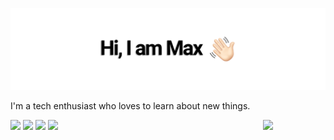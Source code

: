 ![Header image](https://github.com/MassimilianoSartore/MassimilianoSartore/blob/master/Assets/logo.png)

I'm a tech enthusiast who loves to learn about new things. 

<img align='right' src='https://media.giphy.com/media/bcKmIWkUMCjVm/giphy.gif' width='100"'>


[![](https://img.shields.io/badge/Follow-SwayWasTaken-lightgrey?logo=twitter&style=minimal&link=https://twitter.com/swaywastaken)](https://twitter.com/swaywastaken)
[![](https://img.shields.io/badge/-massimiliano.sartore@protonmail.com-blue?style=flat-rounded&logo=Protonmail&logoColor=white&link=mailto:massimiliano.sartore@protonmail.com)](mailto:massimiliano.sartore@protonmail.com)
![](https://github-readme-stats.vercel.app/api?username=MassimilianoSartore&show_icons=true&theme=dark)
![](https://github-readme-stats.vercel.app/api/top-langs/?username=MassimilianoSartore&layout=compact&theme=dark)

